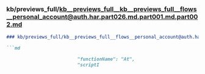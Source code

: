### kb/previews_full/kb__previews_full__kb__previews_full__flows__personal_account@auth.har.part026.md.part001.md.part002.md

```md
### kb/previews_full/kb__previews_full__flows__personal_account@auth.har.part026.md.part001.md (part 002)

```md

                          "functionName": "At",
                          "scriptI
```

```

```
